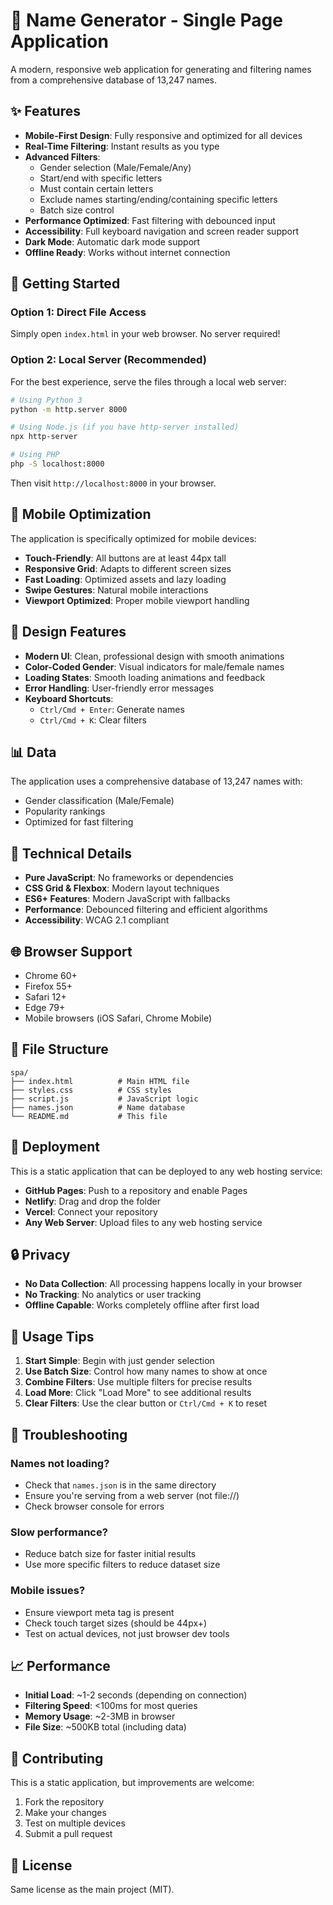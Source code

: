 # 🎯 Name Generator - Single Page Application

A modern, responsive web application for generating and filtering names from a comprehensive database of 13,247 names.

## ✨ Features

- **Mobile-First Design**: Fully responsive and optimized for all devices
- **Real-Time Filtering**: Instant results as you type
- **Advanced Filters**: 
  - Gender selection (Male/Female/Any)
  - Start/end with specific letters
  - Must contain certain letters
  - Exclude names starting/ending/containing specific letters
  - Batch size control
- **Performance Optimized**: Fast filtering with debounced input
- **Accessibility**: Full keyboard navigation and screen reader support
- **Dark Mode**: Automatic dark mode support
- **Offline Ready**: Works without internet connection

## 🚀 Getting Started

### Option 1: Direct File Access
Simply open `index.html` in your web browser. No server required!

### Option 2: Local Server (Recommended)
For the best experience, serve the files through a local web server:

```bash
# Using Python 3
python -m http.server 8000

# Using Node.js (if you have http-server installed)
npx http-server

# Using PHP
php -S localhost:8000
```

Then visit `http://localhost:8000` in your browser.

## 📱 Mobile Optimization

The application is specifically optimized for mobile devices:

- **Touch-Friendly**: All buttons are at least 44px tall
- **Responsive Grid**: Adapts to different screen sizes
- **Fast Loading**: Optimized assets and lazy loading
- **Swipe Gestures**: Natural mobile interactions
- **Viewport Optimized**: Proper mobile viewport handling

## 🎨 Design Features

- **Modern UI**: Clean, professional design with smooth animations
- **Color-Coded Gender**: Visual indicators for male/female names
- **Loading States**: Smooth loading animations and feedback
- **Error Handling**: User-friendly error messages
- **Keyboard Shortcuts**: 
  - `Ctrl/Cmd + Enter`: Generate names
  - `Ctrl/Cmd + K`: Clear filters

## 📊 Data

The application uses a comprehensive database of 13,247 names with:
- Gender classification (Male/Female)
- Popularity rankings
- Optimized for fast filtering

## 🔧 Technical Details

- **Pure JavaScript**: No frameworks or dependencies
- **CSS Grid & Flexbox**: Modern layout techniques
- **ES6+ Features**: Modern JavaScript with fallbacks
- **Performance**: Debounced filtering and efficient algorithms
- **Accessibility**: WCAG 2.1 compliant

## 🌐 Browser Support

- Chrome 60+
- Firefox 55+
- Safari 12+
- Edge 79+
- Mobile browsers (iOS Safari, Chrome Mobile)

## 📁 File Structure

```
spa/
├── index.html          # Main HTML file
├── styles.css          # CSS styles
├── script.js           # JavaScript logic
├── names.json          # Name database
└── README.md           # This file
```

## 🚀 Deployment

This is a static application that can be deployed to any web hosting service:

- **GitHub Pages**: Push to a repository and enable Pages
- **Netlify**: Drag and drop the folder
- **Vercel**: Connect your repository
- **Any Web Server**: Upload files to any web hosting service

## 🔒 Privacy

- **No Data Collection**: All processing happens locally in your browser
- **No Tracking**: No analytics or user tracking
- **Offline Capable**: Works completely offline after first load

## 🎯 Usage Tips

1. **Start Simple**: Begin with just gender selection
2. **Use Batch Size**: Control how many names to show at once
3. **Combine Filters**: Use multiple filters for precise results
4. **Load More**: Click "Load More" to see additional results
5. **Clear Filters**: Use the clear button or `Ctrl/Cmd + K` to reset

## 🐛 Troubleshooting

### Names not loading?
- Check that `names.json` is in the same directory
- Ensure you're serving from a web server (not file://)
- Check browser console for errors

### Slow performance?
- Reduce batch size for faster initial results
- Use more specific filters to reduce dataset size

### Mobile issues?
- Ensure viewport meta tag is present
- Check touch target sizes (should be 44px+)
- Test on actual devices, not just browser dev tools

## 📈 Performance

- **Initial Load**: ~1-2 seconds (depending on connection)
- **Filtering Speed**: <100ms for most queries
- **Memory Usage**: ~2-3MB in browser
- **File Size**: ~500KB total (including data)

## 🤝 Contributing

This is a static application, but improvements are welcome:

1. Fork the repository
2. Make your changes
3. Test on multiple devices
4. Submit a pull request

## 📄 License

Same license as the main project (MIT).
